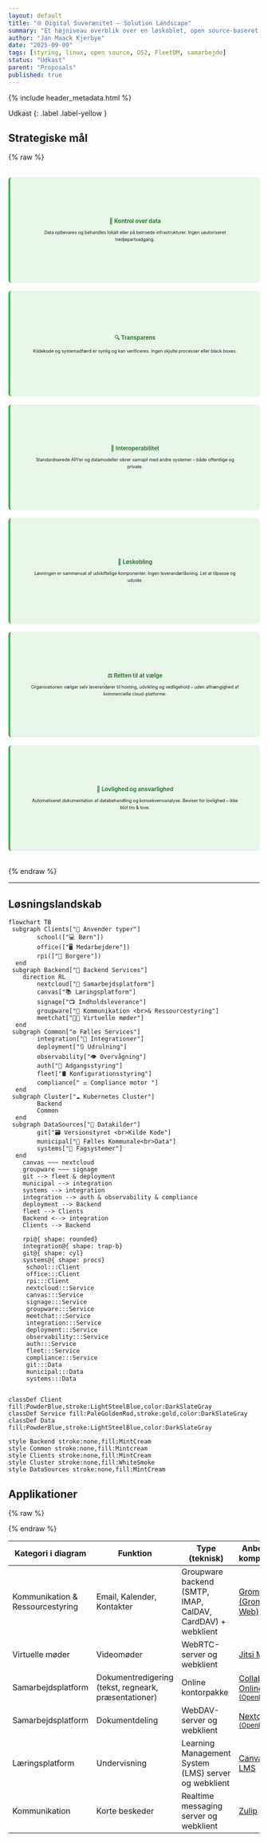 ```yaml
---
layout: default
title: "🌐 Digital Suverænitet – Solution Landscape"
summary: "Et højniveau overblik over en løskoblet, open source-baseret løsning, der understøtter digital suverænitet i praksis."
author: "Jan Maack Kjerbye"
date: "2025-09-09"
tags: [styring, linux, open source, OS2, FleetDM, samarbejde]
status: "Udkast"
parent: "Proposals"
published: true
---
```


{% include header_metadata.html %}

Udkast
{: .label .label-yellow }

## Strategiske mål

{% raw %}
<style>
.value-grid {
  display: grid;
  grid-template-columns: repeat(auto-fit, minmax(250px, 1fr));
  gap: 1rem;
  margin: 2rem 0;
}

.value-card {
  display: flex;
  flex-direction: column;
  justify-content: center; /* vertikal centrering */
  align-items: center;     /* horisontal centrering */
  text-align: center;
  background: #e8f5e9;
  border-left: 4px solid #4caf50;
  padding: 1rem;
  border-radius: 6px;
  min-height: 180px; /* sikrer ens højde */
  transition: all 0.2s ease-in-out;
}

.value-card:hover {
  box-shadow: 0 2px 6px rgba(0,0,0,0.1);
  transform: translateY(-2px);
}

.value-card h3 {
  margin: 1;
  font-size: 0.70rem;
  color: #2e7d32;
}

.value-card p {
  font-size: 0.55rem;
  line-height: 1.6;
  margin: 0.5rem 0 0;
  max-width: 90%;
}
</style>

<div class="value-grid">
  <div class="value-card">
    <h3>🔐 Kontrol over data</h3>
    <p>Data opbevares og behandles lokalt eller på betroede infrastrukturer. Ingen uautoriseret tredjepartsadgang.</p>
  </div>
  <div class="value-card">
    <h3>🔍 Transparens</h3>
    <p>Kildekode og systemadfærd er synlig og kan verificeres. Ingen skjulte processer eller black boxes.</p>
  </div>
  <div class="value-card">
    <h3>🔗 Interoperabilitet</h3>
    <p>Standardiserede API’er og datamodeller sikrer samspil med andre systemer – både offentlige og private.</p>
  </div>
  <div class="value-card">
    <h3>🧩 Løskobling</h3>
    <p>Løsningen er sammensat af udskiftelige komponenter. Ingen leverandørlåsning. Let at tilpasse og udvide.</p>
  </div>
  <div class="value-card">
    <h3>⚖️ Retten til at vælge</h3>
    <p>Organisationen vælger selv leverandører til hosting, udvikling og vedligehold – uden afhængighed af kommercielle cloud-platforme.</p>
  </div>
  <div class="value-card">
    <h3>📜 Lovlighed og ansvarlighed</h3>
    <p>Automatiseret dokumentation af databehandling og konsekvensanalyse. Beviser for lovlighed – ikke blot tro & love.</p>
  </div>
</div>
{% endraw %}


---
## Løsningslandskab

```mermaid
flowchart TB
 subgraph Clients["👥 Anvender typer"]
        school(["💻 Børn"])
        office(["🖥 Medarbejdere"])
        rpi(["📱 Borgere"])
  end
 subgraph Backend["🧠 Backend Services"]
    direction RL
        nextcloud["🤝 Samarbejdsplatform"]
        canvas["📚 Læringsplatform"]
        signage["📺 Indholdsleverance"]
        groupware["📆 Kommunikation <br>& Ressourcestyring"]
        meetchat["🧑‍💻 Virtuelle møder"] 
  end
 subgraph Common["⚙️ Fælles Services"]
        integration["🔁 Integrationer"]
        deployment["🔃 Udrulning"]
        observability["👁 Overvågning"]
        auth["🔐 Adgangsstyring"]
        fleet["🛢 Konfigurationsstyring"]
        compliance[" ⚖️ Compliance motor "]
  end
 subgraph Cluster["☁️ Kubernetes Cluster"]
        Backend
        Common
  end
 subgraph DataSources["📂 Datakilder"]
        git["🗃 Versionstyret <br>Kilde Kode"]
        municipal["📇 Fælles Kommunale<br>Data"]
        systems["🔆 Fagsystemer"]
  end
    canvas ~~~ nextcloud
    groupware ~~~ signage
    git --> fleet & deployment
    municipal --> integration
    systems --> integration
    integration --> auth & observability & compliance
    deployment --> Backend
    fleet --> Clients
    Backend <--> integration
    Clients --> Backend

    rpi@{ shape: rounded}
    integration@{ shape: trap-b}
    git@{ shape: cyl}
    systems@{ shape: procs}
     school:::Client
     office:::Client
     rpi:::Client
     nextcloud:::Service
     canvas:::Service
     signage:::Service
     groupware:::Service
     meetchat:::Service
     integration:::Service
     deployment:::Service
     observability:::Service
     auth:::Service
     fleet:::Service
     compliance:::Service
     git:::Data
     municipal:::Data
     systems:::Data


classDef Client fill:PowderBlue,stroke:LightSteelBlue,color:DarkSlateGray
classDef Service fill:PaleGoldenRod,stroke:gold,color:DarkSlateGray
classDef Data fill:PowderBlue,stroke:LightSteelBlue,color:DarkSlateGray

style Backend stroke:none,fill:MintCream
style Common stroke:none,fill:Mintcream
style Clients stroke:none,fill:MintCream
style Cluster stroke:none,fill:WhiteSmoke
style DataSources stroke:none,fill:MintCream 

```

## Applikationer

{% raw %}
<style>

/* Header styling */
.table-wrapper thead th {
  background-color: #f1f8e9;
  color: #2e7d32;
  padding: 0.75rem;
  border: 1px solid #ddd;
  text-align: left;
}

/* Cell styling */
.table-wrapper td {
  padding: 0.75rem;
  border: 1px solid #ddd;
  vertical-align: top;
}

</style>
{% endraw %}

| Kategori i diagram              | Funktion                                | Type (teknisk)                             | Anbefalet komponent                          | Runners-up                                      |
|--------------------------------|-----------------------------------------|--------------------------------------------|----------------------------------------------|-------------------------------------------------|
| Kommunikation & Ressourcestyring | Email, Kalender, Kontakter              | Groupware backend (SMTP, IMAP, CalDAV, CardDAV) + webklient | [Grommunio (Gromox + Web)](https://grommunio.com/features/) | OpenXchange <small>(OpenDesk)</small>                         |
| Virtuelle møder                | Videomøder                              | WebRTC-server og webklient                 | [Jitsi Meet](https://jitsi.org/jitsi-meet/)  | Nextcloud Talk                                  |
| Samarbejdsplatform             | Dokumentredigering (tekst, regneark, præsentationer)                   | Online kontorpakke  | [Collabora Online <small>(OpenDesk)</small>](https://www.collaboraonline.com/) | La Suite Numérique, CryptPad                 |
| Samarbejdsplatform             | Dokumentdeling                         | WebDAV-server og webklient                 | [Nextcloud <small>(OpenDesk)</small>](https://nextcloud.com/features/)  | OwnCloud                                        |
| Læringsplatform                | Undervisning                            | Learning Management System (LMS) server og webklient | [Canvas LMS](https://www.instructure.com/canvas) | Moodle, Open edX                                |
| Kommunikation                  | Korte beskeder                          | Realtime messaging server og webklient     | [Zulip](https://zulip.com/features/)          | Matrix + Element <small>(OpenDesk)</small>                    |
